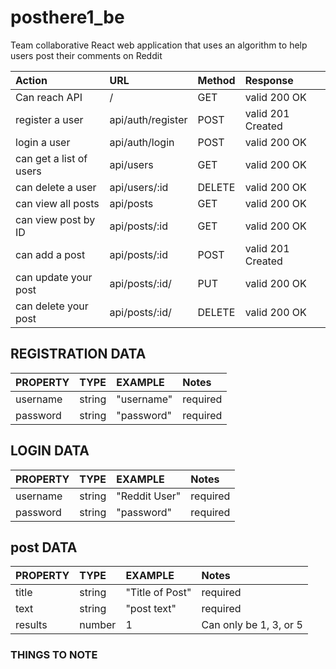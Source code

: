 # posthere1_be
Team collaborative React web application that uses an algorithm to help users post their comments on Reddit


 Action                      | URL                        | Method | Response           |
| :-------------------------- | :------------------------- | :----- | :----------------- |
| Can reach API               | /                          | GET    |  valid 200 OK      |
| register a user             | api/auth/register          | POST   |  valid 201 Created |
| login a user                | api/auth/login             | POST   |  valid 200 OK      |
| can get a list of users     | api/users                  | GET    |  valid 200 OK      |
| can delete a user           | api/users/:id              | DELETE |  valid 200 OK      |
| can view all posts          | api/posts                  | GET    |  valid 200 OK      |
| can view post by ID         | api/posts/:id              | GET    |  valid 200 OK      |
| can add a post              | api/posts/:id              | POST   |  valid 201 Created |
| can update your post        | api/posts/:id/             | PUT    |  valid 200 OK      |
| can delete your post        | api/posts/:id/             | DELETE |  valid 200 OK      |

 

## REGISTRATION DATA

| PROPERTY               | TYPE              | EXAMPLE          | Notes                          |
| :-------------------   | :---------------- | :--------------  | :----------------------------- |
| username               |  string           | "username"       | required                       |
| password               |  string           | "password"       | required                       |


## LOGIN DATA

| PROPERTY               | TYPE              | EXAMPLE          | Notes                          |
| :-------------------   | :---------------- | :--------------  | :----------------------------- |
| username               |  string           | "Reddit User"    | required                       |
| password               |  string           | "password"       | required                       |

## post DATA

| PROPERTY               | TYPE              | EXAMPLE          | Notes                          |
| :-------------------   | :---------------- | :--------------  | :----------------------------- |
| title                  |  string           | "Title of Post"  | required                       |
| text                   |  string           | "post text"      | required                       |
| results                |  number           | 1                | Can only be 1, 3, or 5         |


### THINGS TO NOTE ###
